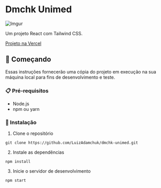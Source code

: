 # Dmchk Unimed

![Imgur](https://media.giphy.com/media/v1.Y2lkPTc5MGI3NjExZTN3MWhmYncyZjU3OWoyNzBnc2xwbng5ZDdhcmdoamh1MnZ0aHExNSZlcD12MV9pbnRlcm5hbF9naWZfYnlfaWQmY3Q9Zw/uFz2O4Kby4moKna5AI/giphy.gif)

Um projeto React com Tailwind CSS.

[Projeto na Vercel](https://dmchk-unimed.vercel.app/)


## 🚀 Começando

Essas instruções fornecerão uma cópia do projeto em execução na sua máquina local para fins de desenvolvimento e teste.

### 📋 Pré-requisitos

- Node.js
- npm ou yarn

### 🔧 Instalação

1. Clone o repositório

`git clone https://github.com/LuizAdamchuk/dmchk-unimed.git`

2. Instale as dependências

`npm install`

3. Inicie o servidor de desenvolvimento

`npm start`
